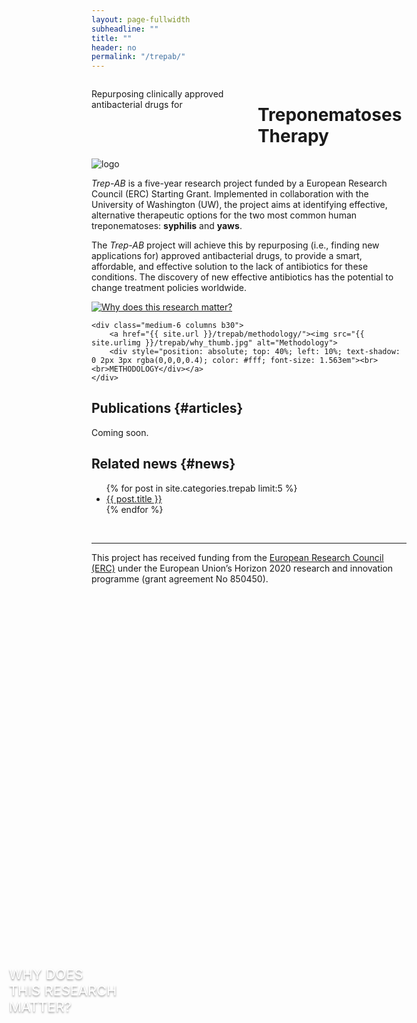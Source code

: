 ```yaml
---
layout: page-fullwidth
subheadline: ""
title: ""
header: no
permalink: "/trepab/"
---
```


<!-- custom header... -->
<div class="row t10">
	<div class="medium-8 columns b30">
		<p class="subheadline">Repurposing clinically approved antibacterial drugs for</p>
		<h1>Treponematoses Therapy</h1>
	</div>
	<div class="medium-3 end columns b30">
		<img src="{{ site.urlimg }}trepab/trepab_logo.png" alt="logo">
	</div>
</div>

_Trep-AB_ is a five-year research project funded by a European Research Council (ERC) Starting Grant. Implemented in collaboration with the University of Washington (UW), the project aims at identifying effective, alternative therapeutic options for the two most common human treponematoses: **syphilis** and **yaws**.

The _Trep-AB_ project will achieve this by repurposing (i.e., finding new applications for) approved antibacterial drugs, to provide a smart, affordable, and effective solution to the lack of antibiotics for these conditions. The discovery of new effective antibiotics has the potential to change treatment policies worldwide.

<div class="row t10">
	<div class="medium-6 columns b30">
		<a href="{{ site.url }}/trepab/why/"><img src="{{ site.urlimg }}/trepab/what_thumb.jpg" alt="Why does this research matter?">
		<div style="position: absolute; top: 40%; left: 10%; text-shadow: 0 2px 3px rgba(0,0,0,0.4); color: #fff; font-size: 1.563em">WHY DOES<br>THIS RESEARCH<br>MATTER?</div></a>
	</div>

	<div class="medium-6 columns b30">
		<a href="{{ site.url }}/trepab/methodology/"><img src="{{ site.urlimg }}/trepab/why_thumb.jpg" alt="Methodology">
		<div style="position: absolute; top: 40%; left: 10%; text-shadow: 0 2px 3px rgba(0,0,0,0.4); color: #fff; font-size: 1.563em"><br><br>METHODOLOGY</div></a>
	</div>

</div>

## Publications {#articles}



Coming soon.

## Related news {#news}



<ul>
    {% for post in site.categories.trepab limit:5 %}
    <li><a href="{{ site.url }}{{ site.baseurl }}{{ post.url }}">{{ post.title }}</a></li>
    {% endfor %}
</ul>

<div class="row b60">
	<br>
</div>

---

This project has received funding from the [European Research Council (ERC)](https://erc.europa.eu/) under the European Union’s Horizon 2020 research and innovation programme (grant agreement No 850450).
